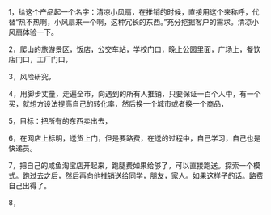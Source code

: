 1，给这个产品起一个名字：清凉小风扇，在推销的时候，直接用这个来称呼，代替“热不热啊，小风扇来一个啊，这种冗长的东西。”充分挖掘客户的需求。清凉小风扇体验一下。   

2，爬山的旅游景区，饭店，公交车站，学校门口，晚上公园里面，广场上，餐饮店门口，工厂门口，      

3，风险研究，

4，用脚步丈量，走遍全市，向遇到的所有人推销，只要保证一百个人中，有一个买，就想方设法提高自己的转化率，然后换一个城市或者换一个商品，

5，目标：把所有的东西卖出去，     

6，在网店上标明，送货上门，但是要路费，在送的过程中，自己学习，自己也是快递员。    

7，把自己的咸鱼淘宝店开起来，跑腿费如果给够了，可以直接跑送。探索一个模式。跑过去之后，然后再向他推销送给同学，朋友，家人。如果这样子的话。路费自己出得了。         

8，
